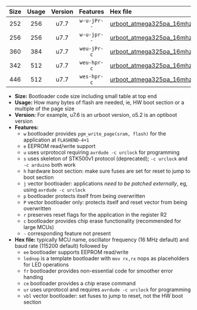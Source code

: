 |Size|Usage|Version|Features|Hex file|
|:-:|:-:|:-:|:-:|:--|
|252|256|u7.7|`w-u-jPr--`|[urboot_atmega325pa_16mhz_115200bps_lednop_ur_vbl.hex](https://raw.githubusercontent.com/stefanrueger/urboot.hex/main/mcus/atmega325pa/fcpu_16mhz/115200_bps/urboot_atmega325pa_16mhz_115200bps_lednop_ur_vbl.hex)|
|256|256|u7.7|`w-u-jpr--`|[urboot_atmega325pa_16mhz_115200bps_lednop_fr_ur_vbl.hex](https://raw.githubusercontent.com/stefanrueger/urboot.hex/main/mcus/atmega325pa/fcpu_16mhz/115200_bps/urboot_atmega325pa_16mhz_115200bps_lednop_fr_ur_vbl.hex)|
|360|384|u7.7|`weu-jPr-c`|[urboot_atmega325pa_16mhz_115200bps_ee_lednop_fr_ce_ur_vbl.hex](https://raw.githubusercontent.com/stefanrueger/urboot.hex/main/mcus/atmega325pa/fcpu_16mhz/115200_bps/urboot_atmega325pa_16mhz_115200bps_ee_lednop_fr_ce_ur_vbl.hex)|
|342|512|u7.7|`weu-hpr-c`|[urboot_atmega325pa_16mhz_115200bps_ee_lednop_fr_ce_ur.hex](https://raw.githubusercontent.com/stefanrueger/urboot.hex/main/mcus/atmega325pa/fcpu_16mhz/115200_bps/urboot_atmega325pa_16mhz_115200bps_ee_lednop_fr_ce_ur.hex)|
|446|512|u7.7|`wes-hpr-c`|[urboot_atmega325pa_16mhz_115200bps_ee_lednop_fr_ce.hex](https://raw.githubusercontent.com/stefanrueger/urboot.hex/main/mcus/atmega325pa/fcpu_16mhz/115200_bps/urboot_atmega325pa_16mhz_115200bps_ee_lednop_fr_ce.hex)|

- **Size:** Bootloader code size including small table at top end
- **Usage:** How many bytes of flash are needed, ie, HW boot section or a multiple of the page size
- **Version:** For example, u7.6 is an urboot version, o5.2 is an optiboot version
- **Features:**
  + `w` bootloader provides `pgm_write_page(sram, flash)` for the application at `FLASHEND-4+1`
  + `e` EEPROM read/write support
  + `u` uses urprotocol requiring `avrdude -c urclock` for programming
  + `s` uses skeleton of STK500v1 protocol (deprecated); `-c urclock` and `-c arduino` both work
  + `h` hardware boot section: make sure fuses are set for reset to jump to boot section
  + `j` vector bootloader: applications *need to be patched externally*, eg, using `avrdude -c urclock`
  + `p` bootloader protects itself from being overwritten
  + `P` vector bootloader only: protects itself and reset vector from being overwritten
  + `r` preserves reset flags for the application in the register R2
  + `c` bootloader provides chip erase functionality (recommended for large MCUs)
  + `-` corresponding feature not present
- **Hex file:** typically MCU name, oscillator frequency (16 MHz default) and baud rate (115200 default) followed by
  + `ee` bootloader supports EEPROM read/write
  + `lednop` is a template bootloader with `mov rx,rx` nops as placeholders for LED operations
  + `fr` bootloader provides non-essential code for smoother error handing
  + `ce` bootloader provides a chip erase command
  + `ur` uses urprotocol and requires `avrdude -c urclock` for programming
  + `vbl` vector bootloader: set fuses to jump to reset, not the HW boot section

